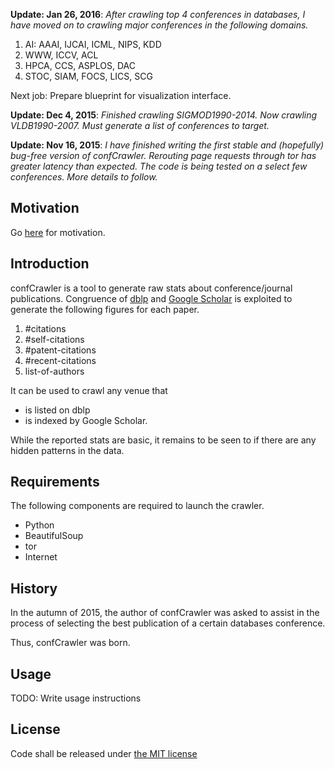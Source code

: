 **Update: Jan 26, 2016**: _After crawling top 4 conferences in databases, I have moved on to crawling major conferences in the following domains._
  1. AI: AAAI, IJCAI, ICML, NIPS, KDD
  2. WWW, ICCV, ACL
  3. HPCA, CCS, ASPLOS, DAC
  4. STOC, SIAM, FOCS, LICS, SCG

Next job: Prepare blueprint for visualization interface.

**Update: Dec 4, 2015**: _Finished crawling SIGMOD1990-2014. Now crawling VLDB1990-2007. Must generate a list of conferences to target._

**Update: Nov 16, 2015**: _I have finished writing the first stable and (hopefully) bug-free version of confCrawler. Rerouting page requests through tor has greater latency than expected. The code is being tested on a select few conferences. More details to follow._

## Motivation

Go [here](https://github.com/shashwatx/confCrawler/blob/master/MOTIVATION.md) for motivation.

## Introduction

confCrawler is a tool to generate raw stats about conference/journal publications. Congruence of [dblp](http://dblp.uni-trier.de/) and [Google Scholar](http://scholar.google.com) is exploited to generate the following figures for each paper.
  1. #citations
  2. #self-citations
  3. #patent-citations
  4. #recent-citations
  5. list-of-authors

It can be used to crawl any venue that
* is listed on dblp 
* is indexed by Google Scholar.

While the reported stats are basic, it remains to be seen to if there are any hidden patterns in the data.

## Requirements

The following components are required to launch the crawler.
 * Python
 * BeautifulSoup
 * tor
 * Internet

## History

In the autumn of 2015, the author of confCrawler was asked to assist
in the process of selecting the best publication of a certain databases conference.

Thus, confCrawler was born.

## Usage

TODO: Write usage instructions

## License

Code shall be released under [the MIT license](https://github.com/shashwatx/confCrawler/blob/master/LICENSE)
